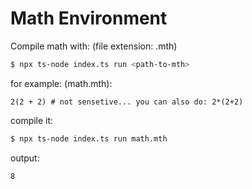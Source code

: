 # Math Environment

Compile math with: (file extension: .mth)
```sh
$ npx ts-node index.ts run <path-to-mth>
```

for example:
(math.mth):
```mth
2(2 + 2) # not sensetive... you can also do: 2*(2+2)
```

compile it:
```sh
$ npx ts-node index.ts run math.mth
```

output:
```
8
```